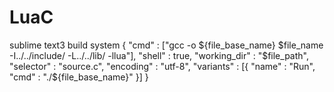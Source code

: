 # LuaC
sublime text3 build system
{
    "cmd"         : ["gcc -o ${file_base_name} $file_name -I../../include/ -L../../lib/ -llua"],
    "shell"       : true,
    "working_dir" : "$file_path",
    "selector"    : "source.c",
    "encoding"    : "utf-8",
    "variants"    :
    [{
        "name"    : "Run",
        "cmd"     : "./${file_base_name}"
    }]
}
